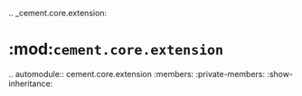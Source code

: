.. _cement.core.extension:

:mod:`cement.core.extension`
==============================================================================

.. automodule:: cement.core.extension
    :members:
    :private-members:
    :show-inheritance: